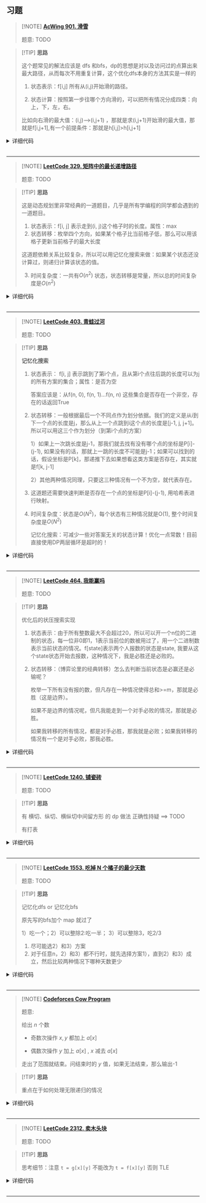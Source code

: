 

## 习题

> [!NOTE] **[AcWing 901. 滑雪](https://www.acwing.com/problem/content/903/)**
> 
> 题意: TODO

> [!TIP] **思路**
>
> 这个题常见的解法应该是 dfs 和bfs，dp的思想是对以及访问过的点算出来最大路径，从而每次不用重复计算，这个优化dfs本身的方法其实是一样的
>
> 1. 状态表示：f[i,j] 所有从(i,j)开始滑的路径。
>
> 2. 状态计算：按照第一步往哪个方向滑的，可以把所有情况分成四类：向上，下，左，右。
>
> 比如向右滑的最大值：(i,j)-->(i,j+1) ，那就是求(i,j+1)开始滑的最大值，那就是f[i,j+1],有一个前提条件：那就是h[i,j]>h[i,j+1]

<details>
<summary>详细代码</summary>
<!-- tabs:start -->

##### **C++**

```cpp
#include <bits/stdc++.h>
using namespace std;

const int maxn = 305;
int n, m;
int h[maxn][maxn];
int f[maxn][maxn];

int dx[4] = {-1, 0, 0, 1}, dy[4] = {0, -1, 1, 0};
int dp(int x, int y) {
    if (f[x][y] != -1) return f[x][y];
    f[x][y] = 1;
    for (int i = 0; i < 4; ++i) {
        int nx = x + dx[i], ny = y + dy[i];
        if (nx < 1 || nx > n || ny < 1 || ny > m || h[nx][ny] >= h[x][y])
            continue;
        f[x][y] = max(f[x][y], dp(nx, ny) + 1);
    }
    return f[x][y];
}

int main() {
    cin >> n >> m;
    for (int i = 1; i <= n; ++i)
        for (int j = 1; j <= m; ++j) cin >> h[i][j];
    int res = 0;
    memset(f, -1, sizeof f);
    for (int i = 1; i <= n; ++i)
        for (int j = 1; j <= m; ++j) res = max(res, dp(i, j));
    cout << res << endl;
}
```

##### **Python**

```python
def dp(x, y):
    if f[x][y] != -1:  # 踩坑：判断是否已经计算过了，计算过了 直接返回，这就是记忆化搜索
        return f[x][y] 
    f[x][y] = 1  # 如果这个点没有被计算过，那初始值是为1的。（自己也算一步）
    dx, dy = [0, 0, -1, 1], [1, -1, -0, 0]
    for i in range(4):
        a, b = x + dx[i], y + dy[i]
        if 1 <= a <= n and 1 <= b <= m and g[x][y] > g[a][b]:
            f[x][y] = max(f[x][y], dp(a, b) + 1)
    return f[x][y]


if __name__ == '__main__':
    N = 310
    g = [[0] * N for _ in range(N)]
    f = [[-1] * N for _ in range(N)]
    dx = [(0, 1), (0, -1), (1, 0), (-1, 0)]

    n, m = map(int, input().split())
    for i in range(1, n + 1):
        nums = map(int, input().split())
        for j, val in enumerate(nums):
            g[i][j + 1] = val
    # 这样处理也可以哦         
    # g1=[[0]  *N]
    # for i in range(n):
    #   g1.append([0] + list(map(int, input().split())))

    # 更简约的处理输入：==> 就让下标从0开始，下面遍历也需要改成i,j从0到n/m，dp函数判断也是[0,n/m]
    # g = []
    # for i in range(n):
    #    g.append(list(map(int, input().split())))
    res = 0
    for i in range(1, n + 1):
        for j in range(1, m + 1):
            res = max(res, dp(i, j))
    print(res)
```

<!-- tabs:end -->
</details>

<br>

* * *

> [!NOTE] **[LeetCode 329. 矩阵中的最长递增路径](https://leetcode-cn.com/problems/longest-increasing-path-in-a-matrix/)**
> 
> 题意: TODO

> [!TIP] **思路**
>
> 这是动态规划里非常经典的一道题目，几乎是所有学编程的同学都会遇到的一道题目。
>
> 1. 状态表示：f[i, j] 表示走到(i, j)这个格子时的长度。属性：max
> 2. 状态转移：枚举四个方向，如果某个格子比当前格子低，那么可以用该格子更新当前格子的最大长度
>
> 这道题依赖关系比较复杂，所以可以用记忆化搜索来做：如果某个状态还没计算过，则递归计算该状态的值。
>
> 3. 时间复杂度：一共有$O(n^2)$ 状态，状态转移是常量，所以总的时间复杂度是$O(n^2)$

<details>
<summary>详细代码</summary>
<!-- tabs:start -->

##### **C++**

```cpp
class Solution {
public:
    int n, m;
    vector<vector<int>> f, w;
    int dx[4] = {-1, 0, 1, 0}, dy[4] = {0, 1, 0, -1};

    int dp(int x, int y) {
        auto& v = f[x][y];
        if (v != -1) return v;
        v = 1;
        for (int i = 0; i < 4; i ++ ) {
            int a = x + dx[i], b = y + dy[i];
            if (a >= 0 && a < n && b >= 0 && b < m && w[x][y] < w[a][b])
                v = max(v, dp(a, b) + 1);
        }
        return v;
    }

    int longestIncreasingPath(vector<vector<int>>& matrix) {
        if (matrix.empty() || matrix[0].empty()) return 0;
        w = matrix;
        n = w.size(), m = w[0].size();
        f = vector<vector<int>>(n, vector<int>(m, -1));

        int res = 0;
        for (int i = 0; i < n; i ++ )
            for (int j = 0; j < m; j ++ )
                res = max(res, dp(i, j));
        return res;
    }
};
```

##### ****Python-记忆化搜索1****

```python
class Solution:
    def longestIncreasingPath(self, matrix: List[List[int]]) -> int:
        if not matrix or not matrix[0]:
            return 0
        n, m  = len(matrix), len(matrix[0])

        # -1：未计算 0：不合法 1：合法；
        f = [[-1] * m for i in range(n)]
        res = 0

        def dp(x, y):
            # 计算过则直接返回（记忆化搜索）
            if f[x][y] != -1:return f[x][y]
            f[x][y] = 1
            dx, dy = [-1, 0, 1, 0], [0, -1, 0, 1]

            for i in range(4):
                a, b  = x + dx[i], y + dy[i]
                if 0 <= a < n and 0 <= b < m and matrix[a][b] > matrix[x][y]:
                    f[x][y] = max(f[x][y], dp(a, b) + 1)
            return f[x][y]

        for i in range(n):
            for j in range(m):
                res = max(res, dp(i, j))

        return res
```



**Python-记忆化搜索2**

```python
class Solution:
    def longestIncreasingPath(self, matrix: List[List[int]]) -> int:
        if not matrix:return 0
        n, m = len(matrix), len(matrix[0])
        dx, dy = [1, -1, 0, 0], [0, 0, 1, -1]
        
        @lru_cache(None)
        def dfs(x: int, y: int) -> int:
            best = 1
            for i in range(4):
                nx, ny = x + dx[i], y + dy[i]
                if 0 <= nx < n and 0 <= ny < m and matrix[nx][ny] > matrix[x][y]:
                    best = max(best, dfs(nx, ny) + 1)
            return best

        res = 0
        for i in range(n):
            for j in range(m):
                res = max(res, dfs(i, j))
        return res
```



<!-- tabs:end -->
</details>

<br>

* * *

> [!NOTE] **[LeetCode 403. 青蛙过河](https://leetcode-cn.com/problems/frog-jump/)**
> 
> 题意: TODO

> [!TIP] **思路**
>
> **记忆化搜索**
>
> 1. 状态表示： f[i, j] 表示跳到了第i个点，且从第i个点往后跳的长度可以为j的所有方案的集合；属性：是否为空
>
>    答案应该是：从f(n, 0), f(n, 1)...f(n, n) 这些集合是否存在一个非空，存在的话返回True
>
> 2. 状态转移：一般根据最后一个不同点作为划分依据。我们的定义是从i到下一个点的长度是j，那么从上一个点跳到i这个点的长度是[j-1, j, j+1]。所以可以用这三个作为划分（到第i个点的方案）
>
>    1）如果上一次跳长度是j-1，那我们就去找有没有哪个点的坐标是P[i]-(j-1), 如果没有的话，那就上一跳的长度不可能是j-1；如果可以找到的话，假设坐标是P[k]，那递推下去如果想看这类方案是否存在，其实就是f[k, j-1]
>
>    2）其他两种情况同理，只要这三种情况有一个不为空，就代表存在。
>
> 3. 这道题还需要快速判断是否存在一个点的坐标是P[i]-(j-1), 用哈希表进行映射。
>
> 4. 时间复杂度：状态是$O(N^2)$，每个状态有三种情况就是O(1), 整个时间复杂度是$O(N^2)$
>
>    记忆化搜索：可减少一些对答案无关的状态计算！优化一点常数！目前直接使用DP两层循环是超时的！

<details>
<summary>详细代码</summary>
<!-- tabs:start -->

##### **C++**

```cpp
class Solution {
public:
    unordered_map<int, int> hash;
    vector<int> stones;
    map<pair<int, int>, bool> f;

    bool dp(int i, int j) {
        if (f.count({i, j})) return f[{i, j}];
        f[{i, j}] = false;
        for (int k = max(1, j - 1); k <= j + 1; ++ k )
            if (hash.count(stones[i] - k)) {
                int p = hash[stones[i] - k];
                if (dp(p, k)) {
                    f[{i, j}] = true;
                    break;
                }
            }
        return f[{i, j}];
    }

    bool canCross(vector<int>& _stones) {
        stones = _stones;
        int n = stones.size();
        for (int i = 0; i < n; ++ i ) hash[stones[i]] = i;
        // 从0向【后】跳1初始化合法
        f[{0, 1}] = true;
        for (int i = 0; i < n; ++ i )
            // 遍历可能结果集
            if (dp(n - 1, i)) return true;
        return false;
    }
};
```

##### **C++**

```cpp
// yxc
const int N = 2010;

int f[N][N];

class Solution {
public:
    unordered_map<int, int> hash;
    vector<int> stones;

    int dp(int x, int y) {
        if (f[x][y] != -1) return f[x][y];
        f[x][y] = 0;
        for (int k = max(1, y - 1); k <= y + 1; k ++ ) {
            int z = stones[x] - k;
            if (hash.count(z)) {
                int p = hash[z];
                if (dp(p, k)) {
                    f[x][y] = 1;
                    break;
                }
            }
        }
        return f[x][y];
    }

    bool canCross(vector<int>& _stones) {
        stones = _stones;
        int n = stones.size();
        for (int i = 0; i < n; i ++ ) hash[stones[i]] = i;
        memset(f, -1, sizeof f);
        f[0][1] = 1;
        for (int i = 0; i < n; i ++ )
            if (dp(n - 1, i))
                return true;
        return false;
    }
};
```

##### **Python 记忆化搜索**

```python
class Solution:
    def canCross(self, stones: List[int]) -> bool:
        n = len(stones)
        def dp(i, j):
          	# 计算过则直接返回（记忆化搜索）
            if f[i][j] != -1:return f[i][j]
            f[i][j] = 0
            
            # 枚举上一次跳的三种情况：j - 1, j, j + 1
            for k in range(max(1, j - 1),  j + 2):
                if my_dict[stones[i] - k] != -1:  # 确保该位置有石头
                    p = my_dict[stones[i] - k]
                    if dp(p, k): 
                        f[i][j] = 1
                        break
            return f[i][j]
        
        #  -1：未计算 0：不合法 1：合法；
        f = [[-1] * (n + 1) for _ in range(n + 1)]
        my_dict = collections.defaultdict(lambda: -1)
        for i in range(n):
            my_dict[stones[i]] = i
        
        f[0][1] = 1 # 初始化，0号位第一块石头跳一步状态合法（题意）
        
        # 枚举能否最后一块石头能否往后跳i步！有一个合法即可以跳到最后一块石头！
        for i in range(n):
            if dp(n - 1, i):
                return True
        return False
```

<!-- tabs:end -->
</details>

<br>

* * *

> [!NOTE] **[LeetCode 464. 我能赢吗](https://leetcode-cn.com/problems/can-i-win/)**
> 
> 题意: TODO

> [!TIP] **思路**
>
> 优化后的状压搜索实现
>
> 1. 状态表示：由于所有整数最大不会超过20，所以可以开一个n位的二进制的状态，每一位非0即1，1表示当前位的数被用过了，用一个二进制数表示当前状态的情况。f[state]表示两个人报数的状态是state, 我要从这个state状态开始去报数，这种情况下，我是必胜还是必败的。
>
> 2. 状态转移：（博弈论里的经典转移）怎么去判断当前状态是必赢还是必输呢？
>
>    枚举一下所有没有报的数，但凡存在一种情况使得总和>=m，那就是必胜（这是边界）。
>
>    如果不是边界的情况呢，但凡我能走到一个对手必败的情况，那就是必胜。
>
>    如果我转移的所有情况，都是对手必胜，那我就是必败；如果我转移的情况有一个是对手必败，那我必胜。

<details>
<summary>详细代码</summary>
<!-- tabs:start -->

##### **C++ 优化**

```cpp
class Solution {
public:
// 优化 according
    // f[x] 表示某个状态是必胜还是必败
    vector<int> f;
    int n, m;
    int dp(int x) {
        if (f[x] != -1) return f[x];
        int sum = 0;
        for (int i = 0; i < n; ++ i )
            if (x >> i & 1)
                sum += i + 1;
        for (int i = 0; i < n; ++ i ) {
            if (x >> i & 1) continue;
            if (sum + i + 1 >= m) return f[x] = 1;  // 可以拿 i 必胜
            if (!dp(x + (1 << i))) return f[x] = 1; // 可以导致对方必败 必胜
        }
        return f[x] = 0;
    }
    bool canIWin(int _n, int _m) {
        n = _n, m = _m;
        if (n * (n + 1) / 2 < m) return false;
        f.resize(1 << n, -1);
        return dp(0);
    }
};
```

##### **C++**

```cpp
class Solution {
public:
    // 不能使用重复整数 状态压缩20个位
    // dp[i][j] 表示剩下整数状态为i时 累积和为j的先手结果
    // dp[i][j] = 穷举接下来选择每一个数的下一个状态是否可能为true
    // 如果有任意一个值为true 则当前状态必败 否则必胜
    int mxInt, tot;
    //unordered_map<pair<int,int>, int> m;  // hash不可用
    map<pair<int, int>, int> m;
    bool dfs(int state, int sum) {
        if (sum >= tot) return true;
        if (m.find({state, sum}) != m.end()) return m[{state, sum}];
        bool f = true;
        for (int i = 1; i <= mxInt; ++ i )
            if ((state & (1 << i)) == 0)
                if (dfs(state | (1 << i), sum + i)) {
                    f = false;
                    break;
                }
        return m[{state,sum}] = f;
    }
    bool canIWin(int maxChoosableInteger, int desiredTotal) {
        mxInt = maxChoosableInteger, tot = desiredTotal;
        // 所有数相加仍小于tot false
        if ((mxInt + 1) * mxInt / 2 < tot) return false;
        for (int i = 1; i <= mxInt; ++ i )
            // 选择 i 当前sum为i
            if (dfs(1 << i, i))
                return true;
        return false;
    }
};
```

##### **Python 记忆化搜索1**

```python
class Solution:
    def canIWin(self, n: int, m: int) -> bool:
        if n * (n + 1) // 2 < m:
            return False
        f = [-1] * (1 << n)

        def dp(x):
            # 记忆化：已经被算过了，直接返回
            if f[x] != -1:
                return f[x]
            sumn = 0
            for i in range(n):
                if x >> i & 1:
                    sumn += i + 1
            
            for i in range(n):
              	# 当前位是1，说明已经被人用了
                if x >> i & 1:continue
                # 当前状态的总和 + 选择了当前位数字 > m
                if sumn + i + 1 >= m:
                    f[x] = 1
                    return f[x]
                # 遍历所有对手可能从哪个状态开始选数字
                if not dp(x + (1 << i)):
                    f[x] = 1
                    return f[x]
            f[x] = 0
            return f[x]

        return bool(dp(0))
```



**Python 记忆化搜索2**

```python
class Solution:
    def canIWin(self, n, m):
        if n * (n + 1) / 2 < m:
            return False

        @lru_cache(None)
        def dfs(x, s):
            for i in range(n):
                if (x >> i) & 1:
                    continue
                if s + i + 1 >= m:
                    return True 
                if not dfs(x + (1 << i), s + i + 1):
                    return True
            return False 
            
        return dfs(0, 0)
```



<!-- tabs:end -->
</details>

<br>

* * *

> [!NOTE] **[LeetCode 1240. 铺瓷砖](https://leetcode-cn.com/problems/tiling-a-rectangle-with-the-fewest-squares/)**
> 
> 题意: TODO

> [!TIP] **思路**
> 
> 有 横切、纵切、横纵切中间留方形 的 dp 做法 正确性持疑 ==> TODO
> 
> 有打表

<details>
<summary>详细代码</summary>
<!-- tabs:start -->

##### **C++**

```cpp
vector<vector<int>> v = {{1},
                         {2, 1},
                         {3, 3, 1},
                         {4, 2, 4, 1},
                         {5, 4, 4, 5, 1},
                         {6, 3, 2, 3, 5, 1},
                         {7, 5, 5, 5, 5, 5, 1},
                         {8, 4, 5, 2, 5, 4, 7, 1},
                         {9, 6, 3, 6, 6, 3, 6, 7, 1},
                         {10, 5, 6, 4, 2, 4, 6, 5, 6, 1},
                         {11, 7, 6, 6, 6, 6, 6, 6, 7, 6, 1},
                         {12, 6, 4, 3, 6, 2, 6, 3, 4, 5, 7, 1},
                         {13, 8, 7, 7, 6, 6, 6, 6, 7, 7, 6, 7, 1}};

int tilingRectangle(int n, int m) {
    if (n < m) swap(n, m);
    return v[n - 1][m - 1];
}
```

##### **Python**

```python

```





<!-- tabs:end -->
</details>

<br>

* * *

> [!NOTE] **[LeetCode 1553. 吃掉 N 个橘子的最少天数](https://leetcode-cn.com/problems/minimum-number-of-days-to-eat-n-oranges/)**
> 
> 题意: TODO

> [!TIP] **思路**
>
> 记忆化dfs or 记忆化bfs
>
> 原先写的bfs加个 map 就过了
>
> 1）吃一个；2）可以整除2:吃一半； 3）可以整除3，吃2/3
>
> 1. 尽可能选2）和3）方案
> 2. 对于任意n，2）和3）都不行时，就先选择方案1），直到2）和3）成立，然后比较两种情况下哪种天数更少

<details>
<summary>详细代码</summary>
<!-- tabs:start -->

##### **C++ dfs**

```cpp
class Solution {
public:
    // f[n] n个橘子可以吃的最小天数
    // f[0] = 0, f[1] = 1;
    // f[x] = v
    //          f[x+1] = min(f[x+1], f[x]+1);
    //          f[x*2] = min(f[x*2], f[x]+1);
    //          f[x*3] = min(f[x*3], f[x]+1);
    // n范围比较大 说明可以找规律
    // ====> 找规律失败 说明考虑记忆化
    // 记忆化的策略由推理可知 尽可能吃2/3

    // 12ms
    unordered_map<int, int> m;
    int find(int x) {
        if (m.count(x)) return m[x];
        if (x == 0)
            return 0;
        else if (x == 1)
            return 1;
        else if (x == 2)
            return 2;
        return m[x] = min(find(x / 3) + x % 3, find(x / 2) + x % 2) + 1;
    }
    int minDays(int n) { return find(n); }
};
```

##### **C++ bfs**

```cpp
class Solution {
public:
    // 广搜
    // 156ms
    int minDays(int n) {
        unordered_map<int, bool> m;
        queue<int> q;
        q.push(n);
        int d = 0;
        while (!q.empty()) {
            int sz = q.size();
            while (sz--) {
                int nv = q.front();
                q.pop();
                if (!nv) return d;
                if (nv % 3 == 0 && !m[nv / 3]) {
                    q.push(nv / 3);
                    m[nv / 3] = true;
                }
                if (nv % 2 == 0 && !m[nv / 2]) {
                    q.push(nv / 2);
                    m[nv / 2] = true;
                }
                if (!m[nv - 1]) {
                    q.push(nv - 1);
                    m[nv - 1] = true;
                }
            }
            ++d;
        }
        return d;
    }
};
```

##### **Python**

```python
class Solution:
    @lru_cache(None)  # 记忆化搜索
    def minDays(self, n: int) -> int:
        if n == 0:
            return 0
        if n == 1:
            return 1
        return 1 + min(self.minDays(n // 2) + n % 2, self.minDays(n // 3) + n % 3)
```



**Python-BFS**

```python
class Solution:
    def minDays(self, n: int) -> int:
        q = deque([(n, 0)])
        my_set = set()
        while q:
            nums, cnt = q.popleft()
            if not nums:
                return cnt
            if nums in my_set:
                continue
            my_set.add(nums)
            q.append([nums - 1, cnt + 1])
            if nums % 2 == 0:
                q.append([nums // 2, cnt + 1])
            if nums % 3 == 0:
                q.append([nums // 3, cnt + 1])
```



<!-- tabs:end -->
</details>

<br>

* * *

> [!NOTE] **[Codeforces Cow Program](http://codeforces.com/problemset/problem/283/B)**
> 
> 题意: 
> 
> 给出 $n$ 个数
> 
> - 奇数次操作 $x,y$ 都加上 $a[x]$
> 
> - 偶数次操作 $y$ 加上 $a[x]$ , $x$ 减去 $a[x]$
> 
> 走出了范围就结束。问结束时的 $y$ 值，如果无法结束，那么输出-1


> [!TIP] **思路**
> 
> 重点在于如何处理无限递归的情况

<details>
<summary>详细代码</summary>
<!-- tabs:start -->

##### **C++**

```cpp
// Problem: B. Cow Program
// Contest: Codeforces - Codeforces Round #174 (Div. 1)
// URL: https://codeforces.com/problemset/problem/283/B
// Memory Limit: 256 MB
// Time Limit: 2000 ms

#include <bits/stdc++.h>
using namespace std;

using LL = long long;
const static int N = 2e5 + 10;

int n, a[N];
LL f[2][N];

bool u[2][N], v[2][N];

LL dfs(int x, int sel) {
    if (x < 1 || x > n)
        return 0;
    if (u[sel][x])
        return v[sel][x] ? f[sel][x] : -1;
    u[sel][x] = 1;	// 避免无限递归
    LL t = dfs(x + (sel ? -a[x] : a[x]), sel ^ 1);
    v[sel][x] = 1;
    return f[sel][x] = (~t ? t + a[x] : t);
}

int main() {
    cin >> n;
    for (int i = 2; i <= n; ++i)
        cin >> a[i];

    for (int i = 1; i < n; ++i) {
        a[1] = i;
        cout << (~dfs(a[1] + 1, 1) ? f[1][a[1] + 1] + a[1] : -1) << endl;
    }

    return 0;
}
```

##### **Python**

```python

```

<!-- tabs:end -->
</details>

<br>

* * *

> [!NOTE] **[LeetCode 2312. 卖木头块](https://leetcode.cn/problems/selling-pieces-of-wood/)**
> 
> 题意: TODO

> [!TIP] **思路**
> 
> 思考细节：注意 `t = g[x][y]` 不能改为 `t = f[x][y]` 否则 TLE

<details>
<summary>详细代码</summary>
<!-- tabs:start -->

##### **C++**

```cpp
class Solution {
public:
    using LL = long long;
    const static int N = 210;
    
    int n, m;
    vector<vector<int>> ps;
    LL f[N][N], g[N][N];
    
    LL dfs(int x, int y) {
        if (f[x][y] != -1)
            return f[x][y];
        // 此处不能直接使用 f[x][y]
        LL t = g[x][y];
        
        for (int i = 1; i <= x / 2; ++ i )
            t = max(t, dfs(i, y) + dfs(x - i, y));
        for (int i = 1; i <= y / 2; ++ i )
            t = max(t, dfs(x, i) + dfs(x, y - i));
        
        return f[x][y] = t;
    }
    
    long long sellingWood(int n, int m, vector<vector<int>>& prices) {
        this->n = n, this->m = m, this->ps = prices;
        // 优化，以避免在 dfs 内部枚举
        for (auto & p : ps)
            g[p[0]][p[1]] = max(g[p[0]][p[1]], (LL)p[2]);
        for (int i = 1; i < N; ++ i )
            for (int j = 1; j < N; ++ j )
                g[i][j] = max(g[i][j], max(g[i][j - 1], g[i - 1][j]));
        
        memset(f, -1, sizeof f);
        return dfs(n, m);
    }
};
```

##### **Python**

```python

```

<!-- tabs:end -->
</details>

<br>

* * *